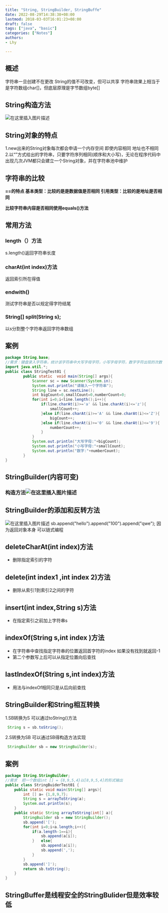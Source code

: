 ```yaml
---
title: "String, StringBuilder, StringBuffe"
date: 2022-08-29T14:38:38+08:00
lastmod: 2018-03-03T16:01:23+08:00
draft: false
tags: ["java", "basic"]
categories: ["Notes"]
authors:
- Lhy

---
```




## 概述
字符串一旦创建不在更改
String的值不可改变，但可以共享
字符串效果上相当于是字符数组char[]，但底层原理是字节数组byte[]
## String构造方法
![在这里插入图片描述](https://img-blog.csdnimg.cn/2020031611151161.png?x-oss-process=image/watermark,type_ZmFuZ3poZW5naGVpdGk,shadow_10,text_aHR0cHM6Ly9ibG9nLmNzZG4ubmV0L3FxXzM3MDc2OTQw,size_16,color_FFFFFF,t_70)
## String对象的特点
1.new出来的String对象每次都会申请一个内存空间 即使内容相同 地址也不相同
2.以“”方式给出的字符串，只要字符序列相同(顺序和大小写)，无论在程序代码中出现几次JVM都只会建立一个String对象，并在字符串池中维护
## 字符串的比较
**==的特点
基本类型：比较的是是数据值是否相同
引用类型：比较的是地址是否相同**

**比较字符串内容是否相同使用equals()方法**
## 常用方法
### length（）方法
s.length()返回字符串长度
### charAt(int index)方法
返回索引所在得值
### endwith()
测试字符串是否以规定得字符结尾

###  String[] split(String s);
以s分割整个字符串返回字符串数组
## 案例


```java
package String.base;
//需求：键盘录入字符串，统计该字符串中大写字母字符，小写字母字符，数字字符出现的次数
import java.util.*;
public class StringTest01 {
        public static  void main(String[] args){
            Scanner sc = new Scanner(System.in);
            System.out.println("请输入一个字符串");
            String line = sc.nextLine();
            int bigCount=0,smallCount=0,numberCount=0;
            for(int i=0;i<line.length();i++){
                if(line.charAt(i)>='a' && line.charAt(i)<='z'){
                    smallCount++;
                }else if(line.charAt(i)>='A' && line.charAt(i)<='Z'){
                    bigCount++;
                }else if(line.charAt(i)>='0' && line.charAt(i)<='9'){
                    numberCount++;
                }
            }
            System.out.println("大写字母:"+bigCount);
            System.out.println("小写字母:"+smallCount);
            System.out.println("数字:"+numberCount);
        }
}

```

## StringBuilder(内容可变)
### 构造方法![在这里插入图片描述](https://img-blog.csdnimg.cn/20200316144342853.png?x-oss-process=image/watermark,type_ZmFuZ3poZW5naGVpdGk,shadow_10,text_aHR0cHM6Ly9ibG9nLmNzZG4ubmV0L3FxXzM3MDc2OTQw,size_16,color_FFFFFF,t_70)
## StringBuilder的添加和反转方法
![在这里插入图片描述](https://img-blog.csdnimg.cn/20200316144715163.png?x-oss-process=image/watermark,type_ZmFuZ3poZW5naGVpdGk,shadow_10,text_aHR0cHM6Ly9ibG9nLmNzZG4ubmV0L3FxXzM3MDc2OTQw,size_16,color_FFFFFF,t_70)
sb.append("hello").append("100").append("qwe"); 因为返回对象本身 可以链式编程
## deleteCharAt(int index)方法
*  删除指定索引的字符
## delete(int index1 ,int index 2)方法
* 删除从索引1到索引2之间的字符

## insert(int index,String s)方法
* 在指定索引之前加上字符串s
## indexOf(String s,int index )方法
* 在字符串中查找指定字符串的位置返回首字符的index 如果没有找到就返回-1
* 第二个参数写上后可以从指定位置向后查找
## lastIndexOf(String s,int index)方法
* 用法与indexOf相同只是从后向前查找
## StringBuilder和String相互转换

1.SB转换为S  可以通过toString()方法

```java
 String s = sb.toString();
```

2.S转换为SB  可以通过SB得构造方法实现

```java
 StringBuilder sb = new StringBuilder(s);
```
## 案例

```java
package String.StringBuilder;
//需求  把一个数组int [] = {8,9,5,4}以[8,9,5,4]的形式输出
public class StringBuiderTest01 {
    public static void main(String[] args){
        int [] a= {1,8,9,7};
        String s = arrayToString(a);
        System.out.println(s);
    }
    public static String arrayToString(int[] a){
        StringBuilder sb = new StringBuilder();
        sb.append('[');
        for(int i=0;i<a.length;i++){
            if(a.length-1==i){
                sb.append(a[i]);
            }   else{
                sb.append(a[i]);
                sb.append(',');
            }
        }
        sb.append(']');
        return sb.toString();
    }
}
```
## StringBuffer是线程安全的StringBulider但是效率较低